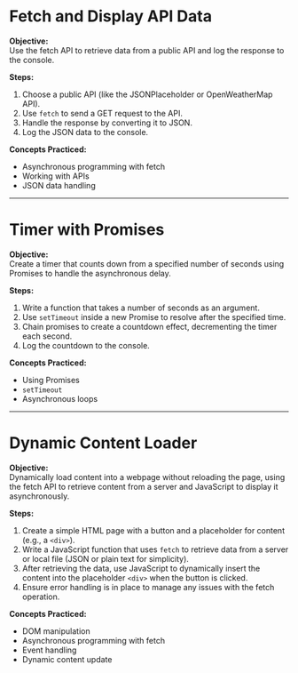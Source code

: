 # Fetch and Display API Data

**Objective:**  
Use the fetch API to retrieve data from a public API and log the response to the console.

**Steps:**
1. Choose a public API (like the JSONPlaceholder or OpenWeatherMap API).
2. Use `fetch` to send a GET request to the API.
3. Handle the response by converting it to JSON.
4. Log the JSON data to the console.

**Concepts Practiced:**
- Asynchronous programming with fetch
- Working with APIs
- JSON data handling

---

# Timer with Promises

**Objective:**  
Create a timer that counts down from a specified number of seconds using Promises to handle the asynchronous delay.

**Steps:**
1. Write a function that takes a number of seconds as an argument.
2. Use `setTimeout` inside a new Promise to resolve after the specified time.
3. Chain promises to create a countdown effect, decrementing the timer each second.
4. Log the countdown to the console.

**Concepts Practiced:**
- Using Promises
- `setTimeout`
- Asynchronous loops

---

# Dynamic Content Loader

**Objective:**  
Dynamically load content into a webpage without reloading the page, using the fetch API to retrieve content from a server and JavaScript to display it asynchronously.

**Steps:**
1. Create a simple HTML page with a button and a placeholder for content (e.g., a `<div>`).
2. Write a JavaScript function that uses `fetch` to retrieve data from a server or local file (JSON or plain text for simplicity).
3. After retrieving the data, use JavaScript to dynamically insert the content into the placeholder `<div>` when the button is clicked.
4. Ensure error handling is in place to manage any issues with the fetch operation.

**Concepts Practiced:**
- DOM manipulation
- Asynchronous programming with fetch
- Event handling
- Dynamic content update
